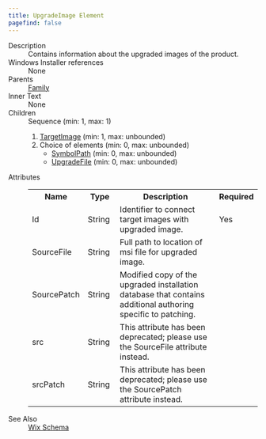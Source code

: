 ```yaml
---
title: UpgradeImage Element
pagefind: false
---
```

<dl>
  <dt>Description</dt>
  <dd>Contains information about the upgraded images of the product.</dd>
  <dt>Windows Installer references</dt>
  <dd>None</dd>
  <dt>Parents</dt>
  <dd>
    <a href="../family/">Family</a>
  </dd>
  <dt>Inner Text</dt>
  <dd>None</dd>
  <dt>Children</dt>
  <dd>Sequence (min: 1, max: 1)<ol><li><a href="../targetimage/">TargetImage</a> (min: 1, max: unbounded)</li><li>Choice of elements (min: 0, max: unbounded)<ul><li><a href="../symbolpath/">SymbolPath</a> (min: 0, max: unbounded)</li><li><a href="../upgradefile/">UpgradeFile</a> (min: 0, max: unbounded)</li></ul></li></ol></dd>
  <dt>Attributes</dt>
  <dd>
    <table cellspacing="0" cellpadding="0" class="schema">
      <tr>
        <th width="15%">Name</th>
        <th width="15%">Type</th>
        <th width="65%">Description</th>
        <th width="15%">Required</th>
      </tr>
      <tr>
        <td>Id</td>
        <td>String</td>
        <td>Identifier to connect target images with upgraded image.</td>
        <td>Yes</td>
      </tr>
      <tr>
        <td>SourceFile</td>
        <td>String</td>
        <td>Full path to location of msi file for upgraded image.</td>
        <td>&nbsp;</td>
      </tr>
      <tr>
        <td>SourcePatch</td>
        <td>String</td>
        <td>Modified copy of the upgraded installation database that contains additional authoring specific to patching.</td>
        <td>&nbsp;</td>
      </tr>
      <tr>
        <td>src</td>
        <td>String</td>
        <td>This attribute has been deprecated; please use the SourceFile attribute instead.</td>
        <td>&nbsp;</td>
      </tr>
      <tr>
        <td>srcPatch</td>
        <td>String</td>
        <td>This attribute has been deprecated; please use the SourcePatch attribute instead.</td>
        <td>&nbsp;</td>
      </tr>
    </table>
  </dd>
  <dt>See Also</dt>
  <dd>
    <a href="../">Wix Schema</a>
  </dd>
</dl>
